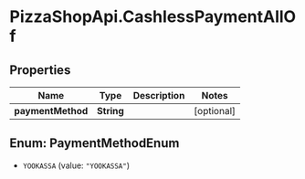 # PizzaShopApi.CashlessPaymentAllOf

## Properties

Name | Type | Description | Notes
------------ | ------------- | ------------- | -------------
**paymentMethod** | **String** |  | [optional] 



## Enum: PaymentMethodEnum


* `YOOKASSA` (value: `"YOOKASSA"`)




